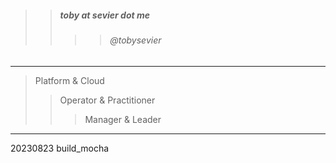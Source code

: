 

> 
>> ##### toby at sevier dot me
>>>> ###### @tobysevier

---

> Platform & Cloud
>> Operator & Practitioner
>>> Manager & Leader

---


20230823
build_mocha

